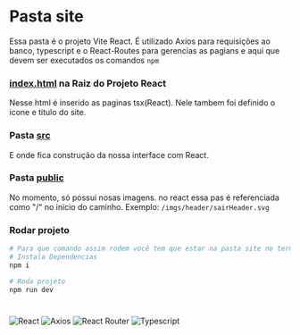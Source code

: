 # Pasta site
Essa pasta é o projeto Vite React.
É utilizado Axios para requisições ao banco, typescript e o React-Routes para gerencias as pagians e aqui que devem ser executados os comandos ```npm```

### [index.html](index.html) na Raiz do Projeto React
Nesse html é inserido as paginas tsx(React). Nele tambem foi definido o icone e titulo do site.

### Pasta [src](src)
E onde fica construção da nossa interface com React.

### Pasta [public](public)
No momento, só possui nosas imagens. no react essa pas é referenciada como "/" no inicio do caminho. Exemplo: ```/imgs/header/sairHeader.svg```

### Rodar projeto

``` bash
# Para que comando assim rodem você tem que estar na pasta site no terminas
# Instala Dependencias
npm i

# Roda projeto
npm run dev
```

#

![React](https://img.shields.io/badge/React-white?style=for-the-badge&logo=react&logoColor=61DAFB)
![Axios](https://img.shields.io/badge/Axios-white?style=for-the-badge&logo=axios&logoColor=5A29E4)
![React Router](https://img.shields.io/badge/React%20Router-white?style=for-the-badge&logo=reactrouter&logoColor=CA4245)
![Typescript](https://img.shields.io/badge/Typescript-FFFFFF?logo=typescript&logoColor=3178C6&style=for-the-badge)
